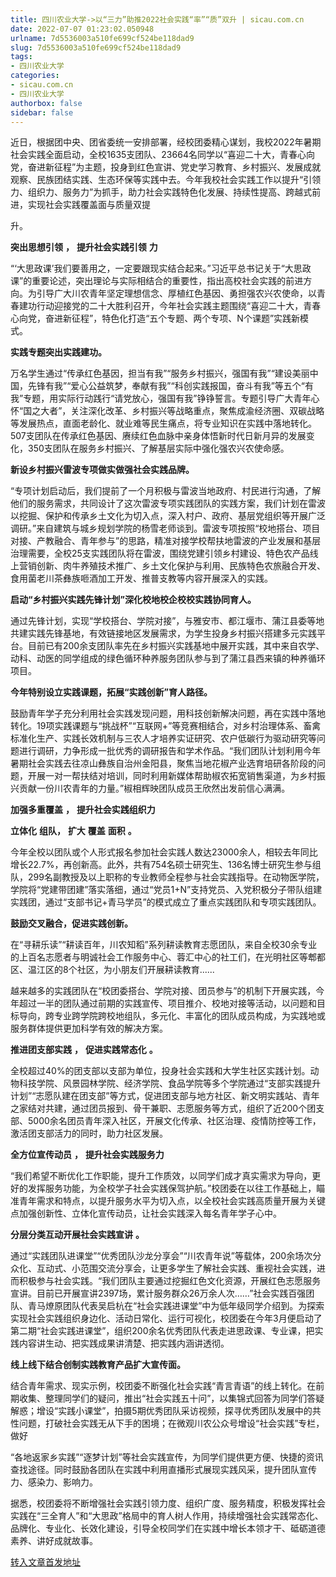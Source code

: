 ```yaml
---
title: 四川农业大学->以“三力”助推2022社会实践“率”“质”双升 | sicau.com.cn
date: 2022-07-07 01:23:02.050948
urlname: 7d5536003a510fe699cf524be118dad9
slug: 7d5536003a510fe699cf524be118dad9
tags: 
- 四川农业大学
categories:
- sicau.com.cn
- 四川农业大学
authorbox: false
sidebar: false
---
```

近日，根据团中央、团省委统一安排部署，经校团委精心谋划，我校2022年暑期社会实践全面启动，全校1635支团队、23664名同学以“喜迎二十大，青春心向党，奋进新征程”为主题，投身到红色宣讲、党史学习教育、乡村振兴、发展成就观察、民族团结实践、生态环保等实践中去。今年我校社会实践工作以提升“引领力、组织力、服务力”为抓手，助力社会实践特色化发展、持续性提高、跨越式前进，实现社会实践覆盖面与质量双提
<!--more-->
升。

**突出思想引领** **，** **提升社会实践引领** **力**

“‘大思政课’我们要善用之，一定要跟现实结合起来。”习近平总书记关于“大思政课”的重要论述，突出理论与实际相结合的重要性，指出高校社会实践的前进方向。为引导广大川农青年坚定理想信念、厚植红色基因、勇担强农兴农使命，以青春建功行动迎接党的二十大胜利召开，今年社会实践主题围绕“喜迎二十大，青春心向党，奋进新征程”，特色化打造“五个专题、两个专项、N个课题”实践新模式。

**实践专题突出实践建功。**

万名学生通过“传承红色基因，担当有我”“服务乡村振兴，强国有我”“建设美丽中国，先锋有我”“爱心公益筑梦，奉献有我”“科创实践报国，奋斗有我”等五个“有我”专题，用实际行动践行“请党放心，强国有我”铮铮誓言。专题引导广大青年心怀“国之大者”，关注深化改革、乡村振兴等战略重点，聚焦成渝经济圈、双碳战略等发展热点，直面老龄化、就业难等民生痛点，将专业知识在实践中落地转化。507支团队在传承红色基因、赓续红色血脉中亲身体悟新时代日新月异的发展变化，350支团队在服务乡村振兴、了解基层实际中强化强农兴农使命感。

**新设乡村振兴雷波专项做实做强社会实践品牌。**

“专项计划启动后，我们提前了一个月积极与雷波当地政府、村民进行沟通，了解他们的服务需求，共同设计了这次雷波专项实践团队的实践方案，我们计划在雷波以挖掘、保护和传承乡土文化为切入点，深入村户、政府、基层党组织等开展广泛调研。”来自建筑与城乡规划学院的杨雪老师谈到。雷波专项按照“校地搭台、项目对接、产教融合、青年参与”的思路，精准对接学校帮扶地雷波的产业发展和基层治理需要，全校25支实践团队将在雷波，围绕党建引领乡村建设、特色农产品线上营销创新、肉牛养殖技术推广、乡土文化保护与利用、民族特色农旅融合开发、食用菌老川茶彝族咂酒加工开发、推普支教等内容开展深入的实践。

**启动“乡村振兴实践先锋计划”深化校地校企校校实践协同育人。**

通过先锋计划，实现“学校搭台、学院对接”，与雅安市、都江堰市、蒲江县委等地共建实践先锋基地，有效链接地区发展需求，为学生投身乡村振兴搭建多元实践平台。目前已有200余支团队率先在乡村振兴实践基地中展开实践，其中来自农学、动科、动医的同学组成的绿色循环种养服务团队参与到了蒲江县西来镇的种养循环项目。

**今年特别设立实践课题，拓展“实践创新”育人路径。**

鼓励青年学子充分利用社会实践发现问题，用科技创新解决问题，再在实践中落地转化。19项实践课题与“挑战杯”“互联网+”等竞赛相结合，对乡村治理体系、畜禽标准化生产、实践长效机制与三农人才培养实证研究、农户低碳行为驱动研究等问题进行调研，力争形成一批优秀的调研报告和学术作品。“我们团队计划利用今年暑期社会实践去往凉山彝族自治州金阳县，聚焦当地花椒产业选育培研各阶段的问题，开展一对一帮扶结对培训，同时利用新媒体帮助椒农拓宽销售渠道，为乡村振兴贡献一份川农青年的力量。”椒相辉映团队成员王欣然出发前信心满满。

**加强多重覆盖** **，** **提升社会实践组织力**

**立体化** **组队，** **扩大** **覆盖** **面积** **。**

今年全校以团队或个人形式报名参加社会实践人数达23000余人，相较去年同比增长22.7%，再创新高。此外，共有754名硕士研究生、136名博士研究生参与组队，299名副教授及以上职称的专业教师全程参与社会实践指导。在动物医学院，学院将“党建带团建”落实落细，通过“党员1+N”支持党员、入党积极分子带队组建实践团，通过“支部书记+青马学员”的模式成立了重点实践团队和专项实践团队。

**鼓励交叉融合，促进实践创新。**

在“寻耕乐读”“耕读百年，川农知稻”系列耕读教育志愿团队，来自全校30余专业的上百名志愿者与明诚社会工作服务中心、蓉汇中心的社工们，在光明社区等郫都区、温江区的8个社区，为小朋友们开展耕读教育......

越来越多的实践团队在“校团委搭台、学院对接、团员参与”的机制下开展实践，今年超过一半的团队通过前期的实践宣传、项目推介、校地对接等活动，以问题和目标导向，跨专业跨学院跨校地组队，多元化、丰富化的团队成员构成，为实践地或服务群体提供更加科学有效的解决方案。

**推进团支部实践** **，** **促进实践常态化** **。**

全校超过40%的团支部以支部为单位，投身社会实践和大学生社区实践计划。动物科技学院、风景园林学院、经济学院、食品学院等多个学院通过“支部实践提升计划”“志愿队建在团支部”等方式，促进团支部与地方社区、新文明实践站、青年之家结对共建，通过团员报到、骨干兼职、志愿服务等方式，组织了近200个团支部、5000余名团员青年深入社区，开展文化传承、社区治理、疫情防控等工作，激活团支部活力的同时，助力社区发展。

**全方位宣传动员** **，** **提升社会实践服务力**

“我们希望不断优化工作职能，提升工作质效，以同学们成才真实需求为导向，更好的发挥服务功能，为全校学子社会实践保驾护航。”校团委在以往工作基础上，瞄准青年需求和特点，以提升服务水平为切入点，以全校社会实践高质量开展为关键点加强创新性、立体化宣传动员，让社会实践深入每名青年学子心中。

**分层分类互动开展社会实践宣讲** **。**

通过“实践团队进课堂”“优秀团队沙龙分享会”“川农青年说”等载体，200余场次分众化、互动式、小范围交流分享会，让更多学生了解社会实践、重视社会实践，进而积极参与社会实践。“我们团队主要通过挖掘红色文化资源，开展红色志愿服务宣讲。目前已开展宣讲2397场，累计服务群众26万余人次……”社会实践百强团队、青马燎原团队代表吴启杭在“社会实践进课堂”中为低年级同学介绍到。为探索实现社会实践组织身边化、活动日常化、运行可视化，校团委在今年3月便启动了第二期“社会实践进课堂”，组织200余名优秀团队代表走进思政课、专业课，把实践内容讲生动、把实践成果讲清楚、把实践内涵讲透彻。

**线上线下结合创制实践教育产品扩大宣传面。**

结合青年需求、现实示例，校团委不断强化社会实践“青言青语”的线上转化。在前期收集、整理同学们的疑问，推出“社会实践五十问”，以集锦式回答为同学们答疑解惑；增设“实践小课堂”，拍摄5期优秀团队采访视频，探寻优秀团队发展中的共性问题，打破社会实践无从下手的困境；在微观川农公众号增设“社会实践”专栏，做好

“各地返家乡实践”“逐梦计划”等社会实践宣传，为同学们提供更方便、快捷的资讯查找途径。同时鼓励各团队在实践中利用直播形式展现实践风采，提升团队宣传力、感染力、影响力。

据悉，校团委将不断增强社会实践引领力度、组织广度、服务精度，积极发挥社会实践在“三全育人”和“大思政”格局中的育人树人作用，持续增强社会实践常态化、品牌化、专业化、长效化建设，引导全校同学们在实践中增长本领才干、砥砺道德素养、讲好成就故事。



[转入文章首发地址](https://news.sicau.edu.cn/info/1078/68730.htm)